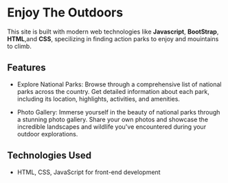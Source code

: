 # Enjoy The Outdoors

This site is built with modern web technologies like **Javascript**, **BootStrap**, **HTML**,and **CSS**, specilizing in finding action parks to enjoy and mouintains to climb.

## Features

- Explore National Parks: Browse through a comprehensive list of national parks across the country. Get detailed information about each park, including its location, highlights, activities, and amenities.

- Photo Gallery: Immerse yourself in the beauty of national parks through a stunning photo gallery. Share your own photos and showcase the incredible landscapes and wildlife you've encountered during your outdoor explorations.

## Technologies Used

- HTML, CSS, JavaScript for front-end development
